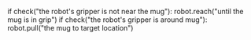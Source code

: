 

if check("the robot's gripper is not near the mug"):
    robot.reach("until the mug is in grip")
if check("the robot's gripper is around mug"):
    robot.pull("the mug to target location")